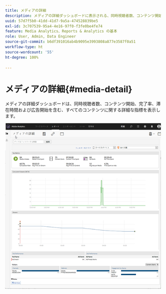 ```yaml
---
title: メディアの詳細
description: メディアの詳細ダッシュボードに表示される、同時視聴者数、コンテンツ開始、完了率、視聴時間、広告開始などに関する詳細な指標を示します。
uuid: 57d7f5b0-41dd-41d7-9a5a-474528839be5
exl-id: 3c707539-95a4-4e16-97f0-f3fe0be4fe74
feature: Media Analytics、Reports & Analytics の基本
role: User, Admin, Data Engineer
source-git-commit: b6df391016ab4b9095e3993808a877e3587f0a51
workflow-type: ht
source-wordcount: '55'
ht-degree: 100%

---
```


# メディアの詳細{#media-detail}

メディアの詳細ダッシュボードは、同時視聴者数、コンテンツ開始、完了率、滞在時間および広告開始を含む、すべてのコンテンツに関する詳細な指標を表示します。

![](assets/media_detail.png)
